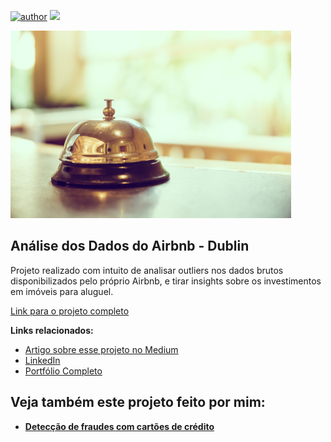 [![author](https://img.shields.io/badge/author-henriquepeter-red.svg)](https://www.linkedin.com/in/henriquepeter/) [![](https://img.shields.io/badge/python-3.7+-blue.svg)](https://www.python.org/downloads/release/python-365/)

<p>
  <img src="hotel-bell.jpg" alt="sino_hotel" height=300>
</p>

## Análise dos Dados do Airbnb - Dublin

Projeto realizado com intuito de analisar outliers nos dados brutos disponibilizados pelo próprio Airbnb, e tirar insights sobre os investimentos em imóveis para aluguel.

[Link para o projeto completo](https://github.com/Henrique-Peter/airbnb_dublin/blob/main/Analisando_os_Dados_do_Airbnb.ipynb)

**Links relacionados:**
* [Artigo sobre esse projeto no Medium](https://bit.ly/3gwLTQl)
* [LinkedIn](https://www.linkedin.com/in/henriquepeter/)
* [Portfólio Completo](https://github.com/Henrique-Peter/portfolio/blob/main/README.md)


## Veja também este projeto feito por mim:

* **[Detecção de fraudes com cartões de crédito](https://bit.ly/3sAKBK3)**
